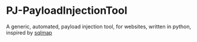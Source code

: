 # PJ-PayloadInjectionTool
A generic, automated, payload injection tool, for websites, written in python, inspired by [sqlmap](https://github.com/sqlmapproject/sqlmap)

